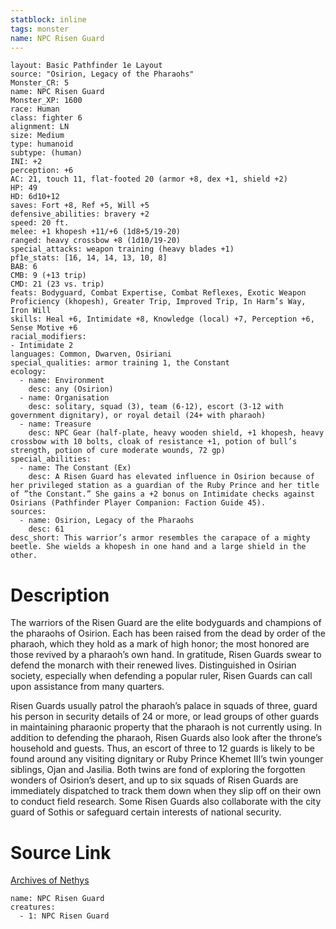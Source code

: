 ```yaml
---
statblock: inline
tags: monster
name: NPC Risen Guard
---
```

```statblock
layout: Basic Pathfinder 1e Layout
source: "Osirion, Legacy of the Pharaohs"
Monster_CR: 5
name: NPC Risen Guard
Monster_XP: 1600
race: Human
class: fighter 6
alignment: LN
size: Medium
type: humanoid
subtype: (human)
INI: +2
perception: +6
AC: 21, touch 11, flat-footed 20 (armor +8, dex +1, shield +2)
HP: 49
HD: 6d10+12
saves: Fort +8, Ref +5, Will +5
defensive_abilities: bravery +2
speed: 20 ft.
melee: +1 khopesh +11/+6 (1d8+5/19-20)
ranged: heavy crossbow +8 (1d10/19-20)
special_attacks: weapon training (heavy blades +1)
pf1e_stats: [16, 14, 14, 13, 10, 8]
BAB: 6
CMB: 9 (+13 trip)
CMD: 21 (23 vs. trip)
feats: Bodyguard, Combat Expertise, Combat Reflexes, Exotic Weapon Proficiency (khopesh), Greater Trip, Improved Trip, In Harm’s Way, Iron Will
skills: Heal +6, Intimidate +8, Knowledge (local) +7, Perception +6, Sense Motive +6
racial_modifiers:
- Intimidate 2
languages: Common, Dwarven, Osiriani
special_qualities: armor training 1, the Constant
ecology:
  - name: Environment
    desc: any (Osirion)
  - name: Organisation
    desc: solitary, squad (3), team (6-12), escort (3-12 with government dignitary), or royal detail (24+ with pharaoh)
  - name: Treasure
    desc: NPC Gear (half-plate, heavy wooden shield, +1 khopesh, heavy crossbow with 10 bolts, cloak of resistance +1, potion of bull’s strength, potion of cure moderate wounds, 72 gp)
special_abilities:
  - name: The Constant (Ex)
    desc: A Risen Guard has elevated influence in Osirion because of her privileged station as a guardian of the Ruby Prince and her title of ”the Constant.” She gains a +2 bonus on Intimidate checks against Osirians (Pathfinder Player Companion: Faction Guide 45).
sources:
  - name: Osirion, Legacy of the Pharaohs
    desc: 61
desc_short: This warrior’s armor resembles the carapace of a mighty beetle. She wields a khopesh in one hand and a large shield in the other.
```
# Description
The warriors of the Risen Guard are the elite bodyguards and champions of the pharaohs of Osirion. Each has been raised from the dead by order of the pharaoh, which they hold as a mark of high honor; the most honored are those revived by a pharaoh’s own hand. In gratitude, Risen Guards swear to defend the monarch with their renewed lives. Distinguished in Osirian society, especially when defending a popular ruler, Risen Guards can call upon assistance from many quarters.

Risen Guards usually patrol the pharaoh’s palace in squads of three, guard his person in security details of 24 or more, or lead groups of other guards in maintaining pharaonic property that the pharaoh is not currently using. In addition to defending the pharaoh, Risen Guards also look after the throne’s household and guests. Thus, an escort of three to 12 guards is likely to be found around any visiting dignitary or Ruby Prince Khemet III’s twin younger siblings, Ojan and Jasilia. Both twins are fond of exploring the forgotten wonders of Osirion’s desert, and up to six squads of Risen Guards are immediately dispatched to track them down when they slip off on their own to conduct field research. Some Risen Guards also collaborate with the city guard of Sothis or safeguard certain interests of national security.
# Source Link
[Archives of Nethys](https://aonprd.com/NPCDisplay.aspx?ItemName=Risen%20Guard)
```encounter-table
name: NPC Risen Guard
creatures:
  - 1: NPC Risen Guard
```
